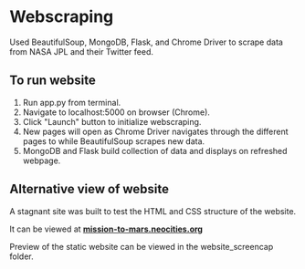 # Webscraping
Used BeautifulSoup, MongoDB, Flask, and Chrome Driver to scrape data from NASA JPL and their Twitter feed.

## To run website
1. Run app.py from terminal.
2. Navigate to localhost:5000 on browser (Chrome).
3. Click "Launch" button to initialize webscraping.
4. New pages will open as Chrome Driver navigates through the different pages to while BeautifulSoup scrapes new data.
5. MongoDB and Flask build collection of data and displays on refreshed webpage.

## Alternative view of website
A stagnant site was built to test the HTML and CSS structure of the website.

It can be viewed at [**mission-to-mars.neocities.org**](https://mission-to-mars.neocities.org/)

Preview of the static website can be viewed in the website_screencap folder.



